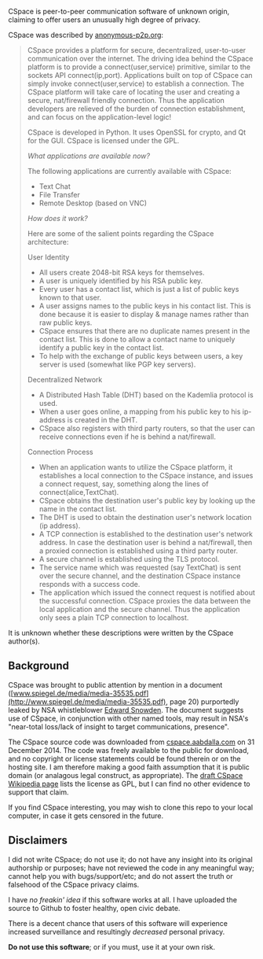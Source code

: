 CSpace is peer-to-peer communication software of unknown origin, claiming to
offer users an unusually high degree of privacy.

CSpace was described by 
[anonymous-p2p.org](http://www.anonymous-p2p.org/cspace.html):

> CSpace provides a platform for secure, decentralized, user-to-user
> communication over the internet. The driving idea behind the CSpace
> platform is to provide a connect(user,service) primitive, similar to the
> sockets API connect(ip,port). Applications built on top of CSpace can
> simply invoke connect(user,service) to establish a connection. The CSpace
> platform will take care of locating the user and creating a secure,
> nat/firewall friendly connection. Thus the application developers are
> relieved of the burden of connection establishment, and can focus on the
> application-level logic!
> 
> CSpace is developed in Python. It uses OpenSSL for crypto, and Qt for the
> GUI.  CSpace is licensed under the GPL.
> 
> *What applications are available now?*
> 
> The following applications are currently available with CSpace:
> 
> * Text Chat
> * File Transfer
> * Remote Desktop (based on VNC)
> 
> *How does it work?*
> 
> Here are some of the salient points regarding the CSpace architecture:
> 
> User Identity
> 
> * All users create 2048-bit RSA keys for themselves.
> * A user is uniquely identified by his RSA public key.
> * Every user has a contact list, which is just a list of public keys known
> 	to that user.
> * A user assigns names to the public keys in his contact list. This is done
> 	because it is easier to display & manage names rather than raw public
> 	keys.
> * CSpace ensures that there are no duplicate names present in the contact
> 	list.  This is done to allow a contact name to uniquely identify a
> 	public key in the contact list.
> * To help with the exchange of public keys between users, a key server is
> 	used (somewhat like PGP key servers).
> 
> Decentralized Network
> 
> * A Distributed Hash Table (DHT) based on the Kademlia protocol is used.
> * When a user goes online, a mapping from his public key to his ip-address
> 	is created in the DHT.
> * CSpace also registers with third party routers, so that the user can
> 	receive connections even if he is behind a nat/firewall.
> 
> Connection Process
> 
> * When an application wants to utilize the CSpace platform, it establishes
> 	a local connection to the CSpace instance, and issues a connect
> 	request, say, something along the lines of connect(alice,TextChat).
> * CSpace obtains the destination user's public key by looking up the name
> 	in the contact list.
> * The DHT is used to obtain the destination user's network location (ip
> 	address).
> * A TCP connection is established to the destination user's network
> 	address. In case the destination user is behind a nat/firewall, then a
> 	proxied connection is established using a third party router.
> * A secure channel is established using the TLS protocol.
> * The service name which was requested (say TextChat) is sent over the
> 	secure channel, and the destination CSpace instance responds with a
> 	success code.
> * The application which issued the connect request is notified about the
> 	successful connection. CSpace proxies the data between the local
> 	application and the secure channel. Thus the application only sees a
> 	plain TCP connection to localhost.

It is unknown whether these descriptions were written by the CSpace author(s).



## Background

CSpace was brought to public attention by mention in a document 
([www.spiegel.de/media/media-35535.pdf](http://www.spiegel.de/media/media-35535.pdf),
page 20) purportedly leaked by NSA whistleblower 
[Edward Snowden](http://en.wikipedia.org/wiki/Edward_Snowden).  The document
suggests use of CSpace, in conjunction with other named tools, may result in
NSA's "near-total loss/lack of insight to target communications, presence".  

The CSpace source code was downloaded from
[cspace.aabdalla.com](http://cspace.aabdalla.com/releases/cspace-0.1.27.tar.gz)
on 31 December 2014.  The code was freely available to the public for download,
and no copyright or license statements could be found therein or on the hosting
site.  I am therefore making a good faith assumption that it is public domain
(or analagous legal construct, as appropriate).   The [draft CSpace Wikipedia 
page](http://en.wikipedia.org/wiki/Draft:CSpace) lists the license as GPL, but
I can find no other evidence to support that claim.

If you find CSpace interesting, you may wish to clone this repo to your local
computer, in case it gets censored in the future.


## Disclaimers

I did not write CSpace; do not use it; do not have any insight into its
original authorship or purposes; have not reviewed the code in any meaningful
way; cannot help you with bugs/support/etc; and do not assert the truth or
falsehood of the CSpace privacy claims.  

I have *no freakin' idea* if this software works at all.  I have uploaded the
source to Github to foster healthy, open civic debate.

There is a decent chance that users of this software will experience
increased surveillance and resultingly *decreased* personal privacy.

**Do not use this software**; or if you must, use it at your own risk.  
